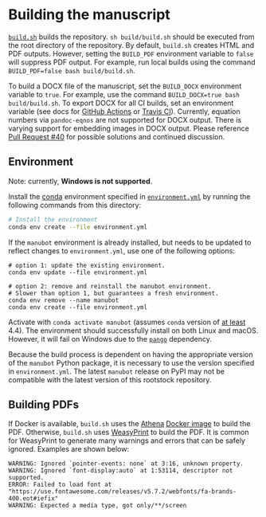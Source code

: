 # Building the manuscript

[`build.sh`](build.sh) builds the repository.
`sh build/build.sh` should be executed from the root directory of the repository.
By default, `build.sh` creates HTML and PDF outputs.
However, setting the `BUILD_PDF` environment variable to `false` will suppress PDF output.
For example, run local builds using the command `BUILD_PDF=false bash build/build.sh`.

To build a DOCX file of the manuscript, set the `BUILD_DOCX` environment variable to `true`.
For example, use the command `BUILD_DOCX=true bash build/build.sh`.
To export DOCX for all CI builds, set an environment variable (see docs for [GitHub Actions](https://help.github.com/en/actions/automating-your-workflow-with-github-actions/using-environment-variables) or [Travis CI](https://docs.travis-ci.com/user/environment-variables/#Defining-Variables-in-Repository-Settings)).
Currently, equation numbers via `pandoc-eqnos` are not supported for DOCX output.
There is varying support for embedding images in DOCX output.
Please reference [Pull Request #40](https://github.com/manubot/rootstock/pull/40) for possible solutions and continued discussion.

## Environment

Note: currently, **Windows is not supported**.

Install the [conda](https://conda.io) environment specified in [`environment.yml`](environment.yml) by running the following commands from this directory:

```sh
# Install the environment
conda env create --file environment.yml
```

If the `manubot` environment is already installed, but needs to be updated to reflect changes to `environment.yml`, use one of the following options:

```shell
# option 1: update the existing environment.
conda env update --file environment.yml

# option 2: remove and reinstall the manubot environment.
# Slower than option 1, but guarantees a fresh environment.
conda env remove --name manubot
conda env create --file environment.yml
```

Activate with `conda activate manubot` (assumes `conda` version of [at least](https://github.com/conda/conda/blob/9d759d8edeb86569c25f6eb82053f09581013a2a/CHANGELOG.md#440-2017-12-20) 4.4).
The environment should successfully install on both Linux and macOS.
However, it will fail on Windows due to the [`pango`](https://anaconda.org/conda-forge/pango) dependency.

Because the build process is dependent on having the appropriate version of the `manubot` Python package, it is necessary to use the version specified in `environment.yml`.
The latest `manubot` release on PyPI may not be compatible with the latest version of this rootstock repository.

## Building PDFs

If Docker is available, `build.sh` uses the [Athena](https://www.athenapdf.com/) [Docker image](https://hub.docker.com/r/arachnysdocker/athenapdf) to build the PDF.
Otherwise, `build.sh` uses [WeasyPrint](https://weasyprint.org/) to build the PDF.
It is common for WeasyPrint to generate many warnings and errors that can be safely ignored.
Examples are shown below:

```text
WARNING: Ignored `pointer-events: none` at 3:16, unknown property.
WARNING: Ignored `font-display:auto` at 1:53114, descriptor not supported.
ERROR: Failed to load font at "https://use.fontawesome.com/releases/v5.7.2/webfonts/fa-brands-400.eot#iefix"
WARNING: Expected a media type, got only/**/screen
```
